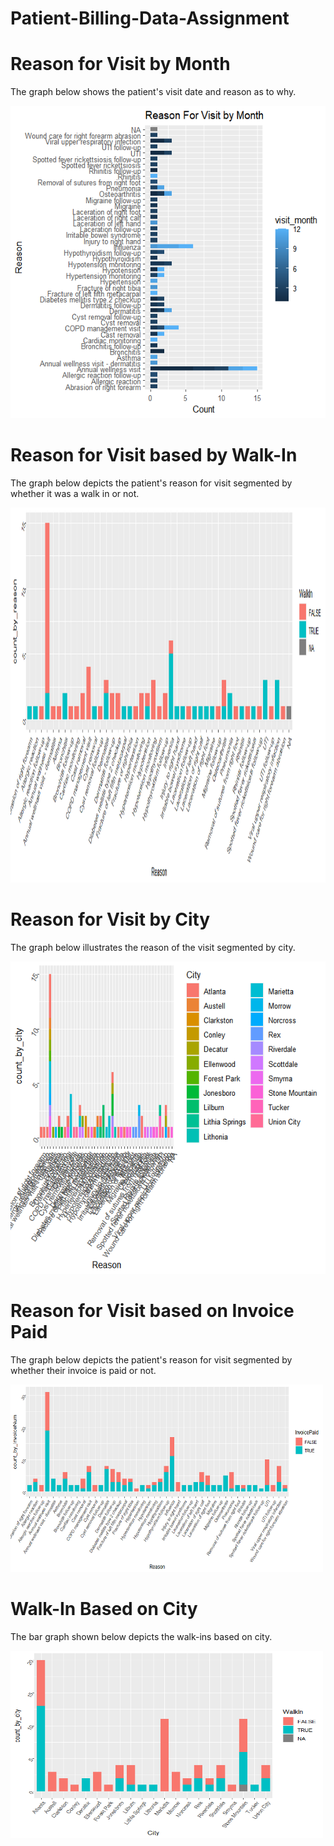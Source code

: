 # Patient-Billing-Data-Assignment
# Reason for Visit by Month 
<p> The graph below shows the patient's visit date and reason as to why. </p>
<img src="Images/Reason for Visit by Month.png", height = 500, width = 700>

# Reason for Visit based by Walk-In
<p> The graph below depicts the patient's reason for visit segmented by whether it was a walk in or not. </p>
<img src="Images/Reason For Visit1.png", height = 600, width = 1000>

# Reason for Visit by City
<p> The graph below illustrates the reason of the visit segmented by city. </p>
<img src="Images/Reason For Visit by City.png", height = 500, width = 700>

# Reason for Visit based on Invoice Paid
<p> The graph below depicts the patient's reason for visit segmented by whether their invoice is paid or not. </p>
<img src="Images/Reason for Visit based on Invoice Paid.png", height = 300, width = 500>

# Walk-In Based on City
<p> The bar graph shown below depicts the walk-ins based on city.</p>
<img src="Images/Walk In Based on City1.png", height = 300, width = 500>
